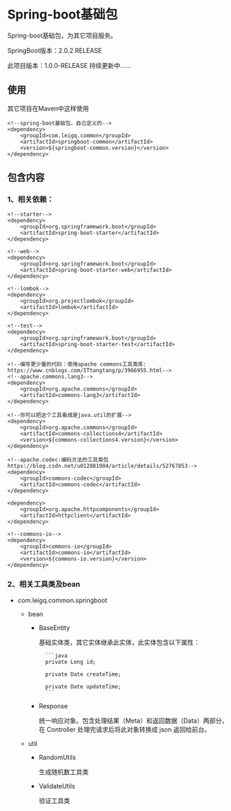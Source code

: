 # Spring-boot基础包

Spring-boot基础包，为其它项目服务。

SpringBoot版本：2.0.2.RELEASE

此项目版本：1.0.0-RELEASE 持续更新中......

## 使用

其它项目在Maven中这样使用

```mxml
<!--spring-boot基础包，自己定义的-->
<dependency>
    <groupId>com.leigq.common</groupId>
    <artifactId>springboot-common</artifactId>
    <version>${springboot-common.version}</version>
</dependency>
```

## 包含内容

### 1、相关依赖：

```mxml
<!--starter-->
<dependency>
    <groupId>org.springframework.boot</groupId>
    <artifactId>spring-boot-starter</artifactId>
</dependency>

<!--web-->
<dependency>
    <groupId>org.springframework.boot</groupId>
    <artifactId>spring-boot-starter-web</artifactId>
</dependency>

<!--lombok-->
<dependency>
    <groupId>org.projectlombok</groupId>
    <artifactId>lombok</artifactId>
</dependency>

<!--test-->
<dependency>
    <groupId>org.springframework.boot</groupId>
    <artifactId>spring-boot-starter-test</artifactId>
</dependency>

<!--编写更少量的代码：使用apache commons工具类库:
https://www.cnblogs.com/ITtangtang/p/3966955.html-->
<!--apache.commons.lang3-->
<dependency>
    <groupId>org.apache.commons</groupId>
    <artifactId>commons-lang3</artifactId>
</dependency>

<!--你可以把这个工具看成是java.util的扩展-->
<dependency>
    <groupId>org.apache.commons</groupId>
    <artifactId>commons-collections4</artifactId>
    <version>${commons-collections4.version}</version>
</dependency>

<!--apache.codec:编码方法的工具类包
https://blog.csdn.net/u012881904/article/details/52767853-->
<dependency>
    <groupId>commons-codec</groupId>
    <artifactId>commons-codec</artifactId>
</dependency>

<dependency>
    <groupId>org.apache.httpcomponents</groupId>
    <artifactId>httpclient</artifactId>
</dependency>

<!--commons-io-->
<dependency>
    <groupId>commons-io</groupId>
    <artifactId>commons-io</artifactId>
    <version>${commons-io.version}</version>
</dependency>
```

### 2、相关工具类及bean

- com.leigq.common.springboot

    - bean
        - BaseEntity

            基础实体类，其它实体继承此实体，此实体包含以下属性：
            
                ```java
                private Long id;
                
                private Date createTime;
                
                private Date updateTime;
                ```

        - Response

            统一响应对象。包含处理结果（Meta）和返回数据（Data）两部分，在 Controller 处理完请求后将此对象转换成 json 返回给前台。

    - util
        - RandomUtils

            生成随机数工具类

        - ValidateUtils

            验证工具类